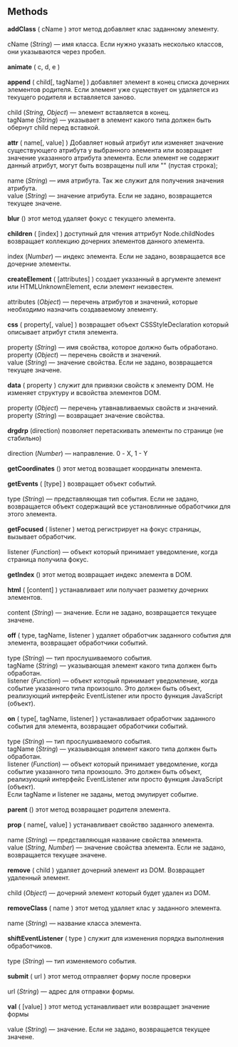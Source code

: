 Methods
-----------------------------------
**addClass** ( cName ) этот метод добавляет клас заданному элементу.<br><br>
сName (*String*) — имя класса. Если нужно указать несколько классов, они указываются через пробел.<br><br>
**animate** ( c, d, e )<br><br>
**append** ( child[, tagName] ) добавляет элемент в конец списка дочерних элементов родителя. Если элемент уже существует он удаляется из текущего родителя и вставляется заново.<br><br>
child (*String, Object*) — элемент вставляется в конец.<br>
tagName (*String*) — указывает в элемент какого типа должен быть обернут child перед вставкой.<br><br>
**attr** ( name[, value] ) Добавляет новый атрибут или изменяет значение существующего атрибута у выбранного элемента или возвращает значение указанного атрибута элемента. Если элемент не содержит данный атрибут, могут быть возвращены null или "" (пустая строка); <br><br>
name (*String*) — имя атрибута. Так же служит для получения значения атрибута.<br>
value (*String*) — значение атрибута. Если не задано, возвращается текущее значене.<br><br>
**blur** () этот метод удаляет фокус с текущего элемента.<br><br>
**children** ( [index] ) доступный для чтения аттрибут Node.childNodes возвращает коллекцию дочерних элементов данного элемента.<br><br>
index (*Number*) — индекс элемента. Если не задано, возвращается все дочерние элементы.<br><br>
**createElement** ( [attributes] ) создает указанный в аргументе элемент или HTMLUnknownElement, если элемент неизвестен.<br><br>
attributes (*Object*) — перечень атрибутов и значений, которые необходимо назначить создаваемому элементу.<br><br>
**css** ( property[, value] ) возвращает объект CSSStyleDeclaration который описывает атрибут стиля элемента.<br><br>
property (*String*) — имя свойства, которое должно быть обработано.<br>
property (*Object*) — перечень свойств и значений.<br>
value (*String*) — значение свойства. Если не задано, возвращается текущее значене.<br><br>
**data** ( property ) служит для привязки свойств к элементу DOM. Не изменяет структуру и всвойства элементов DOM.<br><br>
property (*Object*) — перечень утавнавливаемых свойств и значений.<br>
property (*String*) — возвращает значение свойства.<br><br>
**drgdrp** (direction) позволяет перетаскивать элементы по странице (не стабильно)<br><br>
direction (*Number*) — направление. 0 - X, 1 - Y<br><br>
**getCoordinates** () этот метод возващает координаты элемента.<br><br>
**getEvents** ( [type] ) возвращает объект событий.<br><br>
type (*String*) — представляющая тип события. Если не задано, возвращается объект содержащий все установлинные обработчики для этого элемента.<br><br>
**getFocused** ( listener ) метод регистрирует на фокус страницы, вызывает обработчик.<br><br>
listener (*Function*) — объект который принимает уведомление, когда страница получила фокус.<br><br>
**getIndex** () этот метод возвращает индекс элемента в DOM.<br><br>
**html** ( [content] ) устанавливает или получает разметку дочерних элементов.<br><br>
content (*String*) — значение. Если не задано, возвращается текущее значене.<br><br>
**off** ( type, tagName, listener ) удаляет обработчик заданного события для элемента, возвращает обработчики событий.<br><br>
type (*String*) — тип прослушиваемого события.<br>
tagName (*String*) — указывающая элемент какого типа должен быть обработан.<br>
listener (*Function*) — объект который принимает уведомление, когда событие указанного типа произошло. Это должен быть объект, реализующий интерфейс EventListener или просто функция JavaScript (объект).<br><br>
**on** ( type[, tagName, listener] ) устанавливает обработчик заданного события для элемента, возвращает обработчики событий.<br><br>
type (*String*) — тип прослушиваемого события.<br>
tagName (*String*) — указывающая элемент какого типа должен быть обработан.<br>
listener (*Function*) — объект который принимает уведомление, когда событие указанного типа произошло. Это должен быть объект, реализующий интерфейс EventListener или просто функция JavaScript (объект).<br>
Если tagName и listener не заданы, метод эмулирует событие.<br><br>
**parent** () этот метод возвращает родителя элемента.<br><br>
**prop** ( name[, value] ) устанавливает свойство заданного элемента.<br><br>
name (*String*) — представляющая название свойства элемента.<br>
value (*String, Number*) — значение свойства элемента. Если не задано, возвращается текущее значене.<br><br>
**remove** ( child ) удаляет дочерний элемент из DOM. Возвращает удаленный элемент.<br><br>
child (*Object*) — дочерний элемент который будет удален из DOM.<br><br>
**removeClass** ( name ) этот метод удаляет клас у заданного элемента.<br><br>
name (*String*) — название класса элемента.<br><br>
**shiftEventListener** ( type ) служит для изменения порядка выполнения обработчиков.<br><br>
type (*String*) — тип изменяемого события.<br><br>
**submit** ( url ) этот метод отправляет форму после проверки<br><br>
url (*String*) — адрес для отправки формы.<br><br>
**val** ( [value] ) этот метод устанавливает или возвращает значение формы<br><br>
value (*String*) — значение. Если не задано, возвращается текущее значене.
